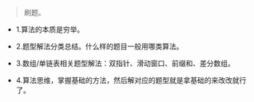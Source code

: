 >刷题。

- 1.算法的本质是穷举。

- 2.题型解法分类总结。什么样的题目一般用哪类算法。

- 3.数组/单链表相关题型解法：双指针、滑动窗口、前缀和、差分数组。

- 4.算法思维，掌握基础的方法，然后解对应的题型就是拿基础的来改改就行了。
